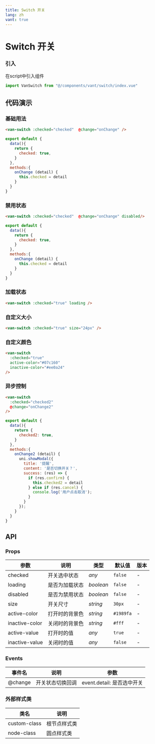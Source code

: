 ```yaml
---
title: Switch 开关
lang: zh
vant: true
---
```


# Switch 开关

### 引入

在script中引入组件

```js
import VanSwitch from "@/components/vant/switch/index.vue"  
```

## 代码演示

### 基础用法

```html
<van-switch :checked="checked"  @change="onChange" />
```

```js
export default {
  data(){
    return {
      checked: true,
    }
  },
  methods:{
    onChange (detail) {
      this.checked = detail
    }
  }
}
```

### 禁用状态

```html
<van-switch :checked="checked"  @change="onChange" disabled/>
```

```js
export default {
  data(){
    return {
      checked: true,
    }
  },
  methods:{
    onChange (detail) {
      this.checked = detail
    }
  }
}
```

### 加载状态

```html
<van-switch :checked="true" loading />
```

### 自定义大小

```html
<van-switch :checked="true" size="24px" />
```

### 自定义颜色

```html
<van-switch
  :checked="true"
  active-color="#07c160"
  inactive-color="#ee0a24"
/>
```

### 异步控制

```html
<van-switch
  :checked="checked2"
  @change="onChange2"
/>
```

```js
export default {
  data(){
    return {
      checked2: true,
    }
  },
  methods:{
    onChange2 (detail) {
      uni.showModal({
        title: '提醒',
        content: '是否切换开关？',
        success: (res) => {
          if (res.confirm) {
            this.checked2 = detail
          } else if (res.cancel) {
            console.log('用户点击取消');
          }
        }
      });
    }
  }
}
```


## API

### Props

| 参数 | 说明 | 类型 | 默认值 | 版本 |
|-----------|-----------|-----------|-------------|-------------|
| checked | 开关选中状态 | *any* | `false` | - |
| loading | 是否为加载状态 | *boolean* | `false` | - |
| disabled | 是否为禁用状态 | *boolean* | `false` | - |
| size | 开关尺寸 | *string* | `30px` | - |
| active-color | 打开时的背景色 | *string* | `#1989fa` | - |
| inactive-color | 关闭时的背景色 | *string* | `#fff` | - |
| active-value | 打开时的值 | *any* | `true` | - |
| inactive-value | 关闭时的值 | *any* | `false` | - |

### Events

| 事件名 | 说明 | 参数 |
|-----------|-----------|-----------|
| @change | 开关状态切换回调 | event.detail: 是否选中开关 |

### 外部样式类

| 类名 | 说明 |
|-----------|-----------|
| custom-class | 根节点样式类 |
| node-class | 圆点样式类 |
